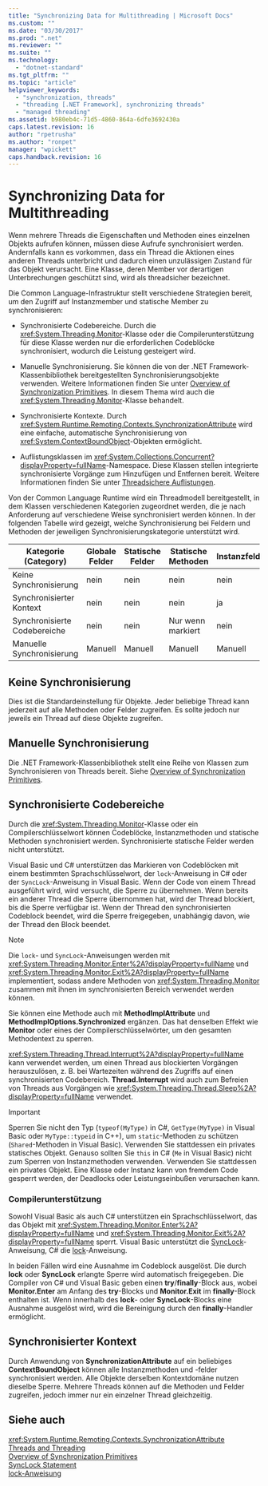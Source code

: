 ```yaml
---
title: "Synchronizing Data for Multithreading | Microsoft Docs"
ms.custom: ""
ms.date: "03/30/2017"
ms.prod: ".net"
ms.reviewer: ""
ms.suite: ""
ms.technology: 
  - "dotnet-standard"
ms.tgt_pltfrm: ""
ms.topic: "article"
helpviewer_keywords: 
  - "synchronization, threads"
  - "threading [.NET Framework], synchronizing threads"
  - "managed threading"
ms.assetid: b980eb4c-71d5-4860-864a-6dfe3692430a
caps.latest.revision: 16
author: "rpetrusha"
ms.author: "ronpet"
manager: "wpickett"
caps.handback.revision: 16
---
```

# Synchronizing Data for Multithreading
Wenn mehrere Threads die Eigenschaften und Methoden eines einzelnen Objekts aufrufen können, müssen diese Aufrufe synchronisiert werden.  Andernfalls kann es vorkommen, dass ein Thread die Aktionen eines anderen Threads unterbricht und dadurch einen unzulässigen Zustand für das Objekt verursacht.  Eine Klasse, deren Member vor derartigen Unterbrechungen geschützt sind, wird als threadsicher bezeichnet.  
  
 Die Common Language\-Infrastruktur stellt verschiedene Strategien bereit, um den Zugriff auf Instanzmember und statische Member zu synchronisieren:  
  
-   Synchronisierte Codebereiche.  Durch die <xref:System.Threading.Monitor>\-Klasse oder die Compilerunterstützung für diese Klasse werden nur die erforderlichen Codeblöcke synchronisiert, wodurch die Leistung gesteigert wird.  
  
-   Manuelle Synchronisierung.   Sie können die von der .NET Framework\-Klassenbibliothek bereitgestellten Synchronisierungsobjekte verwenden.  Weitere Informationen finden Sie unter [Overview of Synchronization Primitives](../../../docs/standard/threading/overview-of-synchronization-primitives.md). In diesem Thema wird auch die <xref:System.Threading.Monitor>\-Klasse behandelt.  
  
-   Synchronisierte Kontexte.  Durch <xref:System.Runtime.Remoting.Contexts.SynchronizationAttribute> wird eine einfache, automatische Synchronisierung von <xref:System.ContextBoundObject>\-Objekten ermöglicht.  
  
-   Auflistungsklassen im <xref:System.Collections.Concurrent?displayProperty=fullName>\-Namespace.  Diese Klassen stellen integrierte synchronisierte Vorgänge zum Hinzufügen und Entfernen bereit.  Weitere Informationen finden Sie unter [Threadsichere Auflistungen](../../../docs/standard/collections/thread-safe/index.md).  
  
 Von der Common Language Runtime wird ein Threadmodell bereitgestellt, in dem Klassen verschiedenen Kategorien zugeordnet werden, die je nach Anforderung auf verschiedene Weise synchronisiert werden können.  In der folgenden Tabelle wird gezeigt, welche Synchronisierung bei Feldern und Methoden der jeweiligen Synchronisierungskategorie unterstützt wird.  
  
|Kategorie \(Category\)|Globale Felder|Statische Felder|Statische Methoden|Instanzfelder|Instanzmethoden|Spezifische Codeblöcke|  
|----------------------------|--------------------|----------------------|------------------------|-------------------|---------------------|----------------------------|  
|Keine Synchronisierung|nein|nein|nein|nein|nein|nein|  
|Synchronisierter Kontext|nein|nein|nein|ja|ja|nein|  
|Synchronisierte Codebereiche|nein|nein|Nur wenn markiert|nein|Nur wenn markiert|Nur wenn markiert|  
|Manuelle Synchronisierung|Manuell|Manuell|Manuell|Manuell|Manuell|Manuell|  
  
## Keine Synchronisierung  
 Dies ist die Standardeinstellung für Objekte.  Jeder beliebige Thread kann jederzeit auf alle Methoden oder Felder zugreifen.  Es sollte jedoch nur jeweils ein Thread auf diese Objekte zugreifen.  
  
## Manuelle Synchronisierung  
 Die .NET Framework\-Klassenbibliothek stellt eine Reihe von Klassen zum Synchronisieren von Threads bereit.  Siehe [Overview of Synchronization Primitives](../../../docs/standard/threading/overview-of-synchronization-primitives.md).  
  
## Synchronisierte Codebereiche  
 Durch die <xref:System.Threading.Monitor>\-Klasse oder ein Compilerschlüsselwort können Codeblöcke, Instanzmethoden und statische Methoden synchronisiert werden.  Synchronisierte statische Felder werden nicht unterstützt.  
  
 Visual Basic und C\# unterstützen das Markieren von Codeblöcken mit einem bestimmten Sprachschlüsselwort, der `lock`\-Anweisung in C\# oder der `SyncLock`\-Anweisung in Visual Basic.  Wenn der Code von einem Thread ausgeführt wird, wird versucht, die Sperre zu übernehmen.  Wenn bereits ein anderer Thread die Sperre übernommen hat, wird der Thread blockiert, bis die Sperre verfügbar ist.  Wenn der Thread den synchronisierten Codeblock beendet, wird die Sperre freigegeben, unabhängig davon, wie der Thread den Block beendet.  
  
> [!NOTE]
>  Die `lock`\- und `SyncLock`\-Anweisungen werden mit <xref:System.Threading.Monitor.Enter%2A?displayProperty=fullName> und <xref:System.Threading.Monitor.Exit%2A?displayProperty=fullName> implementiert, sodass andere Methoden von <xref:System.Threading.Monitor> zusammen mit ihnen im synchronisierten Bereich verwendet werden können.  
  
 Sie können eine Methode auch mit **MethodImplAttribute**  und **MethodImplOptions.Synchronized** ergänzen. Das hat denselben Effekt wie **Monitor** oder eines der Compilerschlüsselwörter, um den gesamten Methodentext zu sperren.  
  
 <xref:System.Threading.Thread.Interrupt%2A?displayProperty=fullName> kann verwendet werden, um einen Thread aus blockierten Vorgängen herauszulösen, z. B. bei Wartezeiten während des Zugriffs auf einen synchronisierten Codebereich.  **Thread.Interrupt** wird auch zum Befreien von Threads aus Vorgängen wie <xref:System.Threading.Thread.Sleep%2A?displayProperty=fullName> verwendet.  
  
> [!IMPORTANT]
>  Sperren Sie nicht den Typ \(`typeof(MyType)` in C\#, `GetType(MyType)` in Visual Basic oder `MyType::typeid` in C\+\+\), um `static`\-Methoden zu schützen \(`Shared`\-Methoden in Visual Basic\).  Verwenden Sie stattdessen ein privates statisches Objekt.  Genauso sollten Sie `this` in C\# \(`Me` in Visual Basic\) nicht zum Sperren von Instanzmethoden verwenden.  Verwenden Sie stattdessen ein privates Objekt.  Eine Klasse oder Instanz kann von fremdem Code gesperrt werden, der Deadlocks oder Leistungseinbußen verursachen kann.  
  
### Compilerunterstützung  
 Sowohl Visual Basic als auch C\# unterstützen ein Sprachschlüsselwort, das das Objekt mit <xref:System.Threading.Monitor.Enter%2A?displayProperty=fullName> und <xref:System.Threading.Monitor.Exit%2A?displayProperty=fullName> sperrt.  Visual Basic unterstützt die [SyncLock](../../../ocs/visual-basic/language-reference/statements/synclock-statement.md)\-Anweisung, C\# die [lock](../Topic/lock%20Statement%20\(C%23%20Reference\).md)\-Anweisung.  
  
 In beiden Fällen wird eine Ausnahme im Codeblock ausgelöst. Die durch **lock** oder **SyncLock** erlangte Sperre wird automatisch freigegeben.  Die Compiler von C\# und Visual Basic geben einen **try**\/**finally**\-Block aus, wobei **Monitor.Enter** am Anfang des **try**\-Blocks und **Monitor.Exit** im **finally**\-Block enthalten ist.  Wenn innerhalb des **lock**\- oder **SyncLock**\-Blocks eine Ausnahme ausgelöst wird, wird die Bereinigung durch den **finally**\-Handler ermöglicht.  
  
## Synchronisierter Kontext  
 Durch Anwendung von **SynchronizationAttribute** auf ein beliebiges **ContextBoundObject** können alle Instanzmethoden und \-felder synchronisiert werden.  Alle Objekte derselben Kontextdomäne nutzen dieselbe Sperre.  Mehrere Threads können auf die Methoden und Felder zugreifen, jedoch immer nur ein einzelner Thread gleichzeitig.  
  
## Siehe auch  
 <xref:System.Runtime.Remoting.Contexts.SynchronizationAttribute>   
 [Threads and Threading](../../../docs/standard/threading/threads-and-threading.md)   
 [Overview of Synchronization Primitives](../../../docs/standard/threading/overview-of-synchronization-primitives.md)   
 [SyncLock Statement](../../../ocs/visual-basic/language-reference/statements/synclock-statement.md)   
 [lock\-Anweisung](../Topic/lock%20Statement%20\(C%23%20Reference\).md)